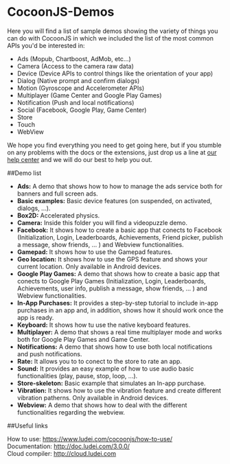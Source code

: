 CocoonJS-Demos
==============

Here you will find a list of sample demos showing the variety of things you can do with CocoonJS in which we included the list of the most common APIs you'd be interested in:

* Ads (Mopub, Chartboost, AdMob, etc...)
* Camera (Access to the camera raw data)
* Device (Device APIs to control things like the orientation of your app)
* Dialog (Native prompt and confirm dialogs)
* Motion (Gyroscope and Accelerometer APIs)
* Multiplayer (Game Center and Google Play Games)
* Notification (Push and local notifications)
* Social (Facebook, Google Play, Game Center)
* Store
* Touch
* WebView

We hope you find everything you need to get going here, but if you stumble on any problems with the docs or the extensions, just drop us a line at [our help center](https://support.ludei.com) and we will do our best to help you out.

##Demo list

* **Ads:** A demo that shows how to how to manage the ads service both for banners and full screen ads. 
* **Basic examples:** Basic device features (on suspended, on activated, dialogs, ...).
* **Box2D:** Accelerated physics. 
* **Camera:** Inside this folder you will find a videopuzzle demo. 
* **Facebook:** It shows how to create a basic app that conects to Facebook (Initialization, Login, Leaderboards, Achievements, Friend picker, publish a message, show friends, ... ) and Webview functionalities. 
* **Gamepad:** It shows how to use the Gamepad features. 
* **Geo location:** It shows how to use the GPS feature and shows your current location. Only available in Android devices. 
* **Google Play Games:** A demo that shows how to create a basic app that conects to Google Play Games (Initialization, Login, Leaderboards, Achievements, user info, publish a message, show friends, ... ) and Webview functionalities.
* **In-App Purchases:** It provides a step-by-step tutorial to include in-app purchases in an app and, in addition, shows how it should work once the app is ready. 
* **Keyboard:** It shows how tu use the native keyboard features. 
* **Multiplayer:** A demo that shows a real time multiplayer mode and works both for Google Play Games and Game Center. 
* **Notifications:** A demo that shows how to use both local notifications and push notifications. 
* **Rate:** It allows you to to conect to the store to rate an app. 
* **Sound:** It provides an easy example of how to use audio basic functionalities (play, pause, stop, loop, ...).
* **Store-skeleton:** Basic example that simulates an In-app purchase. 
* **Vibration:** It shows how to use the vibration feature and create different vibration patherns. Only available in Android devices. 
* **Webview:** A demo that shows how to deal with the different functionalities regarding the webview. 

##Useful links

How to use: https://www.ludei.com/cocoonjs/how-to-use/  
Documentation: http://doc.ludei.com/3.0.0/  
Cloud compiler: http://cloud.ludei.com  